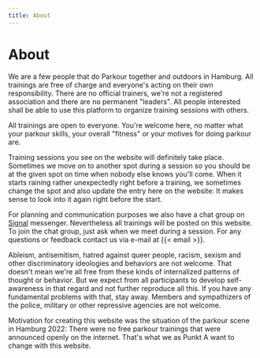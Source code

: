 ```yaml
---
title: About
---
```

# About
We are a few people that do Parkour together and outdoors in Hamburg. All trainings are free of charge and everyone's acting on their own responsibility. There are no official trainers, we're not a registered association and there are no permanent "leaders". All people interested shall be able to use this platform to organize training sessions with others.

All trainings are open to everyone. You're welcome here, no matter what your parkour skills, your overall "fitness" or your motives for doing parkour are.

Training sessions you see on the website will definitely take place. Sometimes we move on to another spot during a session so you should be at the given spot on time when nobody else knows you'll come. When it starts raining rather unexpectedly right before a training, we sometimes change the spot and also update the entry here on the website: It makes sense to look into it again right before the start.

For planning and communication purposes we also have a chat group on [Signal](https://signal.org/) messenger. Nevertheless all trainings will be posted on this website. To join the chat group, just ask when we meet during a session. For any questions or feedback contact us via e-mail at {{< email >}}.

Ableism, antisemitism, hatred against queer people, racism, sexism and other discriminatory ideologies and behaviors are not welcome. That doesn't mean we're all free from these kinds of internalized patterns of thought or behavior. But we expect from all participants to develop self-awareness in that regard and not further reproduce all this. If you have any fundamental problems with that, stay away. Members and sympathizers of the police, military or other repressive agencies are not welcome.

Motivation for creating this website was the situation of the parkour scene in Hamburg 2022: There were no free parkour trainings that were announced openly on the internet. That's what we as Punkt A want to change with this website.
